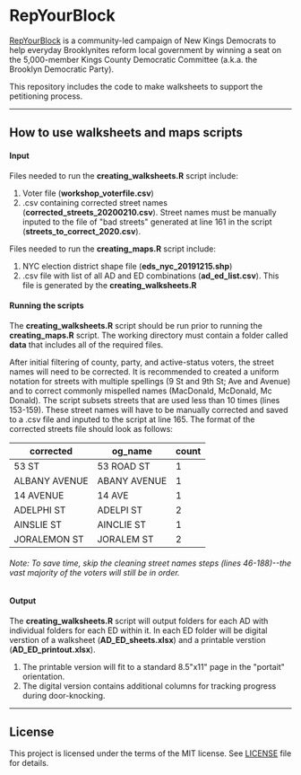 # RepYourBlock

[RepYourBlock](https://www.repyourblock.com/) is a community-led campaign of New Kings Democrats to help everyday Brooklynites reform local government by winning a seat on the 5,000-member Kings County Democratic Committee (a.k.a. the Brooklyn Democratic Party).

This repository includes the code to make walksheets to support the petitioning process.

---

## How to use walksheets and maps scripts

#### Input
Files needed to run the **creating_walksheets.R** script include:
  1. Voter file (**workshop_voterfile.csv**)
  2. .csv containing corrected street names (**corrected_streets_20200210.csv**). Street names must be manually inputed to the file of "bad streets" generated at line 161 in the script (**streets_to_correct_2020.csv**).

Files needed to run the **creating_maps.R** script include:
  1. NYC election district shape file (**eds_nyc_20191215.shp**)
  2. .csv file with list of all AD and ED combinations (**ad_ed_list.csv**). This file is generated by the **creating_walksheets.R**

#### Running the scripts
The **creating_walksheets.R** script should be run prior to running the **creating_maps.R** script. The working directory must contain a folder called **data** that includes all of the required files.

After initial filtering of county, party, and active-status voters, the street names will need to be corrected. It is recommended to created a uniform notation for streets with multiple spellings (9 St and 9th St; Ave and Avenue) and to correct commonly mispelled names (MacDonald, McDonald, Mc Donald). The script subsets streets that are used less than 10 times (lines 153-159). These street names will have to be manually corrected and saved to a .csv file and inputed to the script at line 165. The format of the corrected streets file should look as follows:

|corrected	| og_name	| count|
|----------|---------|--------|
|53 ST	| 53 ROAD ST	| 1|
|ALBANY AVENUE	| ABANY AVENUE |	1|
|14 AVENUE	| 14 AVE |	1|
|ADELPHI ST	|ADELPI ST |	2|
|AINSLIE ST	|AINCLIE ST |	1|
|JORALEMON ST|JORALEM ST |	2|

###### Note: To save time, skip the cleaning street names steps (lines 46-188)--the vast majority of the voters will still be in order.

#### Output
The **creating_walksheets.R** script will output folders for each AD with individual folders for each ED within it. In each ED folder will be digital verstion of a walksheet (**AD_ED_sheets.xlsx**) and a printable verstion (**AD_ED_printout.xlsx**).

  1. The printable version will fit to a standard 8.5"x11" page in the "portait" orientation.
  2. The digital version contains additional columns for tracking progress during door-knocking.

---

  ## License

  This project is licensed under the terms of the MIT license.
  See [LICENSE](LICENSE) file for details.
